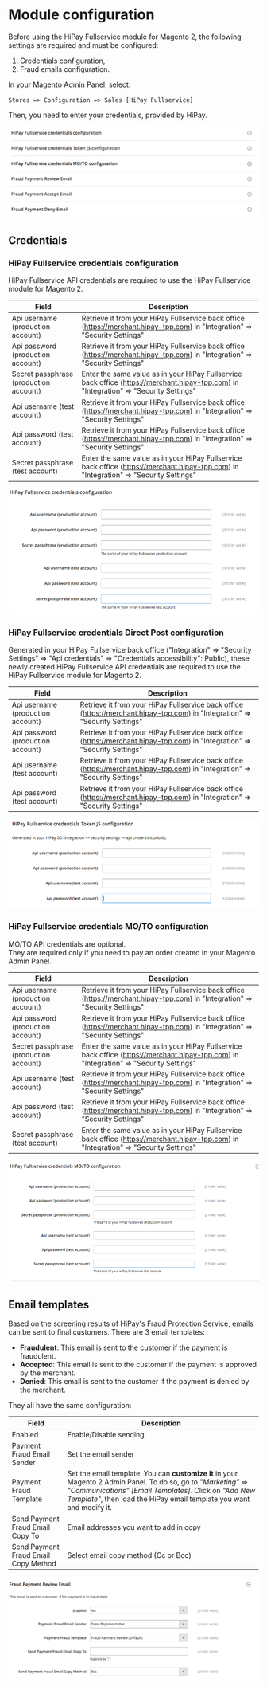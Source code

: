 # Module configuration

Before using the HiPay Fullservice module for Magento 2, the following settings are required and must be configured:

1. Credentials configuration,
2. Fraud emails configuration.

In your Magento Admin Panel, select:  
```
Stores => Configuration => Sales [HiPay Fullservice]
```

Then, you need to enter your credentials, provided by HiPay.

![legend](images/fullservice_configuration.png)


## Credentials

### HiPay Fullservice credentials configuration  
HiPay Fullservice API credentials are required to use the HiPay Fullservice module for Magento 2.

|Field|Description|
|-----|-----|
|Api username (production account)|Retrieve it from your HiPay Fullservice back office (https://merchant.hipay-tpp.com) in "Integration" => "Security Settings" |
|Api password (production account)|Retrieve it from your HiPay Fullservice back office (https://merchant.hipay-tpp.com) in "Integration" => "Security Settings" |
|Secret passphrase (production account)|Enter the same value as in your HiPay Fullservice back office (https://merchant.hipay-tpp.com) in "Integration" => "Security Settings" |
|Api username (test account)|Retrieve it from your HiPay Fullservice back office (https://merchant.hipay-tpp.com) in "Integration" => "Security Settings" |
|Api password (test account)|Retrieve it from your HiPay Fullservice back office (https://merchant.hipay-tpp.com) in "Integration" => "Security Settings" |
|Secret passphrase (test account)|Enter the same value as in your HiPay Fullservice back office (https://merchant.hipay-tpp.com) in "Integration" => "Security Settings" |

![legend](images/credentials_conf.png)

### HiPay Fullservice credentials Direct Post configuration

Generated in your HiPay Fullservice back office ("Integration" => "Security Settings" => "Api credentials" => "Credentials accessibility": Public), these newly created HiPay Fullservice API credentials are required to use the HiPay Fullservice module for Magento 2.

|Field|Description|
|-----|-----|
|Api username (production account)|Retrieve it from your HiPay Fullservice back office (https://merchant.hipay-tpp.com) in "Integration" => "Security Settings" |
|Api password (production account)|Retrieve it from your HiPay Fullservice back office (https://merchant.hipay-tpp.com) in "Integration" => "Security Settings" |
|Api username (test account)|Retrieve it from your HiPay Fullservice back office (https://merchant.hipay-tpp.com) in "Integration" => "Security Settings" |
|Api password (test account)|Retrieve it from your HiPay Fullservice back office (https://merchant.hipay-tpp.com) in "Integration" => "Security Settings" |

![legend](images/credentials_js.png)

### HiPay Fullservice credentials MO/TO configuration  
MO/TO API credentials are optional.  
They are required only if you need to pay an order created in your Magento Admin Panel.

|Field|Description|
|-----|-----|
|Api username (production account)|Retrieve it from your HiPay Fullservice back office (https://merchant.hipay-tpp.com) in "Integration" => "Security Settings" |
|Api password (production account)|Retrieve it from your HiPay Fullservice back office (https://merchant.hipay-tpp.com) in "Integration" => "Security Settings" |
|Secret passphrase (production account)|Enter the same value as in your HiPay Fullservice back office (https://merchant.hipay-tpp.com) in "Integration" => "Security Settings" |
|Api username (test account)|Retrieve it from your HiPay Fullservice back office (https://merchant.hipay-tpp.com) in "Integration" => "Security Settings" |
|Api password (test account)|Retrieve it from your HiPay Fullservice back office (https://merchant.hipay-tpp.com) in "Integration" => "Security Settings" |
|Secret passphrase (test account)|Enter the same value as in your HiPay Fullservice back office (https://merchant.hipay-tpp.com) in "Integration" => "Security Settings" |

![legend](images/credentials_moto.png)

## Email templates

Based on the screening results of HiPay's Fraud Protection Service, emails can be sent to final customers.
There are 3 email templates:  

*  **Fraudulent**: This email is sent to the customer if the payment is fraudulent.
*  **Accepted**: This email is sent to the customer if the payment is approved by the merchant.
*  **Denied**: This email is sent to the customer if the payment is denied by the merchant.

They all have the same configuration:

|Field|Description|
|-----|-----|
|Enabled|Enable/Disable sending|
|Payment Fraud Email Sender|Set the email sender|
|Payment Fraud Template|Set the email template. You can **customize it** in your Magento 2 Admin Panel. To do so, go to *"Marketing" => "Communications" [Email Templates]*. Click on *"Add New Template"*, then load the HiPay email template you want and modify it.|
|Send Payment Fraud Email Copy To|Email addresses you want to add in copy|
|Send Payment Fraud Email Copy Method|Select email copy method (Cc or Bcc)|

![legend](images/fraud_email_review.png)
